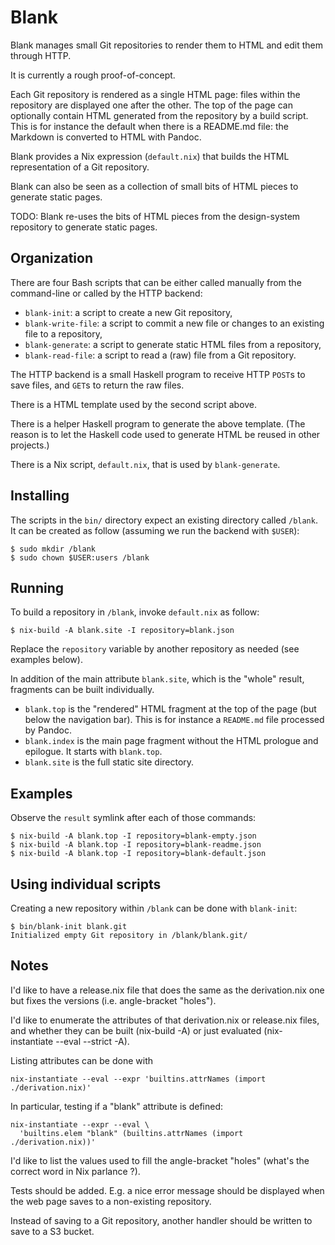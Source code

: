 # Blank

Blank manages small Git repositories to render them to HTML and edit them
through HTTP.

It is currently a rough proof-of-concept.

Each Git repository is rendered as a single HTML page: files within the
repository are displayed one after the other. The top of the page can
optionally contain HTML generated from the repository by a build script. This
is for instance the default when there is a README.md file: the Markdown is
converted to HTML with Pandoc.

Blank provides a Nix expression (`default.nix`) that builds the HTML
representation of a Git repository.

Blank can also be seen as a collection of small bits of HTML pieces to generate
static pages.

TODO: Blank re-uses the bits of HTML pieces from the design-system repository
to generate static pages.


## Organization

There are four Bash scripts that can be either called manually from the
command-line or called by the HTTP backend:

- `blank-init`: a script to create a new Git repository,
- `blank-write-file`: a script to commit a new file or changes to an existing
  file to a repository,
- `blank-generate`: a script to generate static HTML files from a repository,
- `blank-read-file`: a script to read a (raw) file from a Git repository.

The HTTP backend is a small Haskell program to receive HTTP `POST`s to save
files, and `GET`s to return the raw files.

There is a HTML template used by the second script above.

There is a helper Haskell program to generate the above template. (The reason
is to let the Haskell code used to generate HTML be reused in other projects.)

There is a Nix script, `default.nix`, that is used by `blank-generate`.


## Installing

The scripts in the `bin/` directory expect an existing directory called
`/blank`. It can be created as follow (assuming we run the backend with
`$USER`):

```
$ sudo mkdir /blank
$ sudo chown $USER:users /blank
```


## Running

To build a repository in `/blank`, invoke `default.nix` as follow:

```
$ nix-build -A blank.site -I repository=blank.json
```

Replace the `repository` variable by another repository as needed (see examples
below).

In addition of the main attribute `blank.site`, which is the "whole" result,
fragments can be built individually.

- `blank.top` is the "rendered" HTML fragment at the top of the page (but below
  the navigation bar). This is for instance a `README.md` file processed by
  Pandoc.
- `blank.index` is the main page fragment without the HTML prologue and
  epilogue. It starts with `blank.top`.
- `blank.site` is the full static site directory.


## Examples

Observe the `result` symlink after each of those commands:

```
$ nix-build -A blank.top -I repository=blank-empty.json
$ nix-build -A blank.top -I repository=blank-readme.json
$ nix-build -A blank.top -I repository=blank-default.json
```


## Using individual scripts

Creating a new repository within `/blank` can be done with `blank-init`:

```
$ bin/blank-init blank.git
Initialized empty Git repository in /blank/blank.git/
```


## Notes

I'd like to have a release.nix file that does the same as the derivation.nix
one but fixes the versions (i.e. angle-bracket "holes").

I'd like to enumerate the attributes of that derivation.nix or release.nix
files, and whether they can be built (nix-build -A) or just evaluated
(nix-instantiate --eval --strict -A).

Listing attributes can be done with

```
nix-instantiate --eval --expr 'builtins.attrNames (import ./derivation.nix)'
```

In particular, testing if a "blank" attribute is defined:

```
nix-instantiate --expr --eval \
  'builtins.elem "blank" (builtins.attrNames (import ./derivation.nix))'
```

I'd like to list the values used to fill the angle-bracket "holes" (what's the
correct word in Nix parlance ?).

Tests should be added. E.g. a nice error message should be displayed when the
web page saves to a non-existing repository.

Instead of saving to a Git repository, another handler should be written to
save to a S3 bucket.

